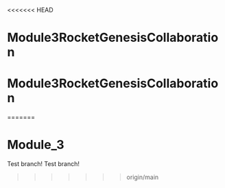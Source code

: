<<<<<<< HEAD
# Module3RocketGenesisCollaboration
# Module3RocketGenesisCollaboration
=======
# Module_3

Test branch!
Test branch!
>>>>>>> origin/main
